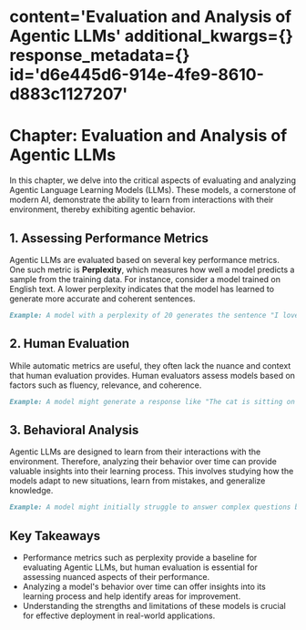 # content='Evaluation and Analysis of Agentic LLMs' additional_kwargs={} response_metadata={} id='d6e445d6-914e-4fe9-8610-d883c1127207'

 # Chapter: Evaluation and Analysis of Agentic LLMs

In this chapter, we delve into the critical aspects of evaluating and analyzing Agentic Language Learning Models (LLMs). These models, a cornerstone of modern AI, demonstrate the ability to learn from interactions with their environment, thereby exhibiting agentic behavior.

## 1. **Assessing Performance Metrics**

Agentic LLMs are evaluated based on several key performance metrics. One such metric is **Perplexity**, which measures how well a model predicts a sample from the training data. For instance, consider a model trained on English text. A lower perplexity indicates that the model has learned to generate more accurate and coherent sentences.

```markdown
Example: A model with a perplexity of 20 generates the sentence "I love to play soccer" as "I luv to play socer." A model with a lower perplexity, say 15, would generate a more accurate sentence.
```

## 2. **Human Evaluation**

While automatic metrics are useful, they often lack the nuance and context that human evaluation provides. Human evaluators assess models based on factors such as fluency, relevance, and coherence.

```markdown
Example: A model might generate a response like "The cat is sitting on the mat." in response to the prompt "What is your favorite animal?". While this response is grammatically correct, it does not answer the question. Human evaluation helps identify such shortcomings.
```

## 3. **Behavioral Analysis**

Agentic LLMs are designed to learn from their interactions with the environment. Therefore, analyzing their behavior over time can provide valuable insights into their learning process. This involves studying how the models adapt to new situations, learn from mistakes, and generalize knowledge.

```markdown
Example: A model might initially struggle to answer complex questions but improve significantly after interacting with a large number of similar questions. Analyzing this behavior can help us understand the model's learning process and potential areas for improvement.
```

## Key Takeaways

- Performance metrics such as perplexity provide a baseline for evaluating Agentic LLMs, but human evaluation is essential for assessing nuanced aspects of their performance.
- Analyzing a model's behavior over time can offer insights into its learning process and help identify areas for improvement.
- Understanding the strengths and limitations of these models is crucial for effective deployment in real-world applications.